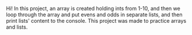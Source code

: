 Hi! In this project, an array is created holding ints from 1-10, and then we loop through the array and put evens and odds in separate lists, and then print lists' content to the console. This project was made to practice arrays and lists.
